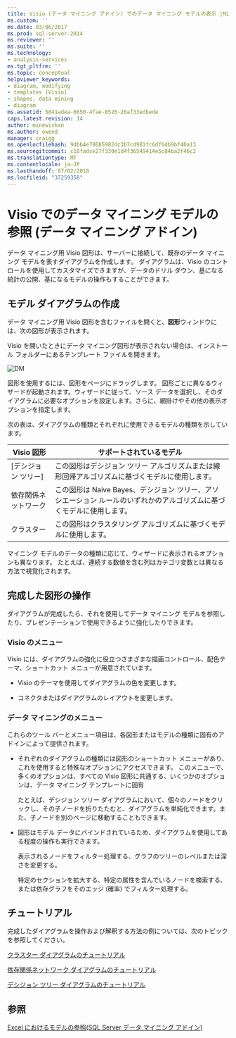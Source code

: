 ```yaml
---
title: Visio (データ マイニング アドイン) でのデータ マイニング モデルの表示 |Microsoft Docs
ms.custom: ''
ms.date: 03/06/2017
ms.prod: sql-server-2014
ms.reviewer: ''
ms.suite: ''
ms.technology:
- analysis-services
ms.tgt_pltfrm: ''
ms.topic: conceptual
helpviewer_keywords:
- diagram, modifying
- templates [Visio]
- shapes, data mining
- diagram
ms.assetid: 5841adea-6650-4fae-8526-26af33edbede
caps.latest.revision: 14
author: minewiskan
ms.author: owend
manager: craigg
ms.openlocfilehash: 9dbb4e78685982dc3b7cd981fc6df6db9bf40a13
ms.sourcegitcommit: c18fadce27f330e1d4f36549414e5c84ba2f46c2
ms.translationtype: MT
ms.contentlocale: ja-JP
ms.lasthandoff: 07/02/2018
ms.locfileid: "37259358"
---
```

# <a name="viewing-data-mining-models-in-visio-data-mining-add-ins"></a>Visio でのデータ マイニング モデルの参照 (データ マイニング アドイン)
  データ マイニング用 Visio 図形は、サーバーに接続して、既存のデータ マイニング モデルを表すダイアグラムを作成します。 ダイアグラムは、Visio のコントロールを使用してカスタマイズできますが、データのドリル ダウン、基になる統計の公開、基になるモデルの操作もすることができます。  
  
## <a name="building-a-model-diagram"></a>モデル ダイアグラムの作成  
 データ マイニング用 Visio 図形を含むファイルを開くと、**図形**ウィンドウには、次の図形が表示されます。  
  
 Visio を開いたときにデータ マイニング図形が表示されない場合は、インストール フォルダーにあるテンプレート ファイルを開きます。  
  
 ![DM](media/dm-stencil.gif "DM")  
  
 図形を使用するには、図形をページにドラッグします。 図形ごとに異なるウィザードが起動されます。ウィザードに従って、ソース データを選択し、そのダイアグラムに必要なオプションを設定します。さらに、網掛けやその他の表示オプションを指定します。  
  
 次の表は、ダイアグラムの種類とそれぞれに使用できるモデルの種類を示しています。  
  
|Visio 図形|サポートされているモデル|  
|-----------------|----------------------|  
|[デシジョン ツリー]|この図形はデシジョン ツリー アルゴリズムまたは線形回帰アルゴリズムに基づくモデルに使用します。|  
|依存関係ネットワーク|この図形は Naive Bayes、デシジョン ツリー、アソシエーション ルールのいずれかのアルゴリズムに基づくモデルに使用します。|  
|クラスター|この図形はクラスタリング アルゴリズムに基づくモデルに使用します。|  
  
 マイニング モデルのデータの種類に応じて、ウィザードに表示されるオプションも異なります。 たとえば、連続する数値を含む列はカテゴリ変数とは異なる方法で視覚化されます。  
  
## <a name="working-with-completed-shapes"></a>完成した図形の操作  
 ダイアグラムが完成したら、それを使用してデータ マイニング モデルを参照したり、プレゼンテーションで使用できるように強化したりできます。  
  
### <a name="visio-menus"></a>Visio のメニュー  
 Visio には、ダイアグラムの強化に役立つさまざまな描画コントロール、配色テーマ、ショートカット メニューが用意されています。  
  
-   Visio のテーマを使用してダイアグラムの色を変更します。  
  
-   コネクタまたはダイアグラムのレイアウトを変更します。  
  
### <a name="data-mining-menus"></a>データ マイニングのメニュー  
 これらのツール バーとメニュー項目は、各図形またはモデルの種類に固有のアドインによって提供されます。  
  
-   それぞれのダイアグラムの種類には図形のショートカット メニューがあり、これを使用すると特殊なオプションにアクセスできます。 このメニューで、多くのオプションは、すべての Visio 図形に共通する、いくつかのオプションは、データ マイニング テンプレートに固有  
  
     たとえば、デシジョン ツリー ダイアグラムにおいて、個々のノードをクリックし、その子ノードを折りたたむと、ダイアグラムを単純化できます。また、子ノードを別のページに移動することもできます。  
  
-   図形はモデル データにバインドされているため、ダイアグラムを使用してある程度の操作も実行できます。  
  
     表示されるノードをフィルター処理する、グラフのツリーのレベルまたは深さを変更する。  
  
     特定のセクションを拡大する、特定の属性を含んでいるノードを検索する、または依存グラフをそのエッジ (確率) でフィルター処理する。  
  
## <a name="walkthroughs"></a>チュートリアル  
 完成したダイアグラムを操作および解釈する方法の例については、次のトピックを参照してください。  
  
 [クラスター ダイアグラムのチュートリアル](cluster-diagram-walkthrough-data-mining-add-ins.md)  
  
 [依存関係ネットワーク ダイアグラムのチュートリアル](dependency-network-diagram-walkthrough-data-mining-add-ins.md)  
  
 [デシジョン ツリー ダイアグラムのチュートリアル](decision-tree-diagram-walkthrough-data-mining-add-ins.md)  
  
## <a name="see-also"></a>参照  
 [Excel におけるモデルの参照&#40;SQL Server データ マイニング アドイン&#41;](browsing-models-in-excel-sql-server-data-mining-add-ins.md)  
  
  
